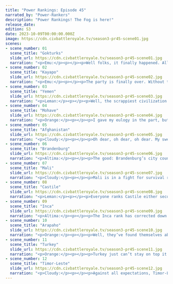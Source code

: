 ```yaml
---
title: "Power Rankings: Episode 45"
narrated_by: "Power-Rankers"
description: "Power Rankings! The Fog is here!"
release_date:
edition: S3
date: 2023-10-09T00:00:00.000Z
image: https://cdn.civbattleroyale.tv/season3-pr45-scene01.jpg
scenes:
- scene_number: 01
  scene_title: "Gokturks"
  slide_url: https://cdn.civbattleroyale.tv/season3-pr45-scene01.jpg
  narration: "<p>Emu:</p><p></p><p>Well folks, it finally happened. All it took was the world being destroyed and remade in a more violent image, but the Gokturks’ impenetrable island fortress defended by a fearsome crack corps of 0 military has fallen. Truly the cylinder will never be the same. Qaghan’s career started pretty strong, in the way of all Siberian civs. Also in the way of all Siberian civs, they got their lunch completely eaten by someone more ambitious, in this case Tuva and Han (both of whom they outlived, so who’s laughing now). The common opinion is that they don’t really deserve to finish this high, and to be fully honest? Yeah they really don’t deserve this but it was funny to watch. RIP.</p>"
- scene_number: 02
  scene_title: "Kayapo"
  slide_url: https://cdn.civbattleroyale.tv/season3-pr45-scene02.jpg
  narration: "<p>Emu:</p><p></p><p>The party is finally over. Without the original Raoni’s leadership, Kayapo collapsed instantly at the beginning of this part to the civ that took their core so long ago. Kayapo was always a controversial civ, angering some and charming others by their refusal to actually play the game we put them in instead of high-tech sim city. This confusing strategy led to probably their biggest real game impact: the theory that Raoni was trying to break out of the simulation. As the green and gold technocrats continued to not build a military even in the face of Total War, this theory just kept on gaining steam until the final few prebuild parts, where it became the central point of the narrative. His work finally done, Raoni promptly came to a fitting end, dying in the more peaceful world he helped to create. The reanimated corpse that was rebuild Kayapo never really had much of a chance, and I think that’s probably how Raoni would have liked it. If any leader can be said to be resting in peace, it’s him.  </p>"
- scene_number: 03
  scene_title: "Yemen"
  slide_url: https://cdn.civbattleroyale.tv/season3-pr45-scene03.jpg
  narration: "<p>Leman:</p><p></p><p>Well, the scrappiest civilization in the game is dead. Yemen started as a humble civilization that nobody (besides me) really believed in, mostly on account of their terrible starting position. But through sheer willpower, pluck, and several incredibly busted growth bonuses, they managed to grow in an extremely unhappy technological powerhouse. Their rise was quiet and consisted mostly of bullying the east African civilizations of Zulu, Kilwa and Uganda, amassing a respectable empire of 14 cities and a completed tech tree by the time Total War hit. During Total War, Yemen didn’t really make any conquests, besides snagging a few cities from Angola, but they defended spectacularly against Turkey, stubbornly refusing to let go of Sana’a until it was absolutely unavoidable. Still, Yemen survived against both Turkey and Timor-Leste while old powerhouses like Angola, Tuva, and Han fell apart like houses of cards. Yemen finally met their end at the hands of Timor-Leste, another stepping stone on their rise to dominance, finally being eliminated in 9th (Castile doesn’t count) place, an overall fantastic performance.</p><p></p><p>Editor’s note: Castile counts fuck you >:(</p>"
- scene_number: 04
  scene_title: "Mohave"
  slide_url: https://cdn.civbattleroyale.tv/season3-pr45-scene04.jpg
  narration: "<p>Orange:</p><p></p><p>I gave my eulogy in the part, but yeah, feels bad. I’ve been cheering for them since the start and so it was sad when they just didn’t jump on Arapaho or the Cree enough to prevent Arapaho’s big growth, eventually leading to them getting kicked off the continent during total war. But hey, they started in 55th and ended in the top ten after forming a fantastic empire, like the fact that they took over all of Japan and also the legendary Avi Mota colony, beautiful. A shame they didn’t become one of the great powers at the very end.</p>"
- scene_number: 05
  scene_title: "Afghanistan"
  slide_url: https://cdn.civbattleroyale.tv/season3-pr45-scene05.jpg
  narration: "<p>Cloudy:</p><p></p><p>Oh dear, oh dear, oh dear. My sweet summer child.</p><p></p><p>Afghanistan’s rising star has just been shot down by a surface to air missile, as their entire empire collapses and Durrani stands on the brink of elimination—ironically in former Han lands, much like the empire he defeated to get here. What used to be the Afghan core is now the site of heavy battles to determine which of Turkey or Timor-Leste will emerge victorious this season, as Afghanistan is solidly out of the running. At least they had a good run.</p>"
- scene_number: 06
  scene_title: "Brandenburg"
  slide_url: https://cdn.civbattleroyale.tv/season3-pr45-scene06.jpg
  narration: "<p>Altima:</p><p></p><p>The good: Brandenburg’s city count has not gone down this episode despite being almost comically mismatched against their neighbors.</p><p></p><p>The bad: That city count is comically mismatched against their neighbors.</p><p></p><p>The only thing holding them up from dead last right now is that Afghanistan looks primed to Actually Die in the coming part. Mali might also die, so Brandenburg has that going for it; they may meet the reaper a whole two graves from now.</p>"
- scene_number: 07
  scene_title: "Mali"
  slide_url: https://cdn.civbattleroyale.tv/season3-pr45-scene07.jpg
  narration: "<p>Cloudy:</p><p></p><p>Mali is in a fight for survival right now against Turkey and the Inca, who are attacking from two directions, but they are hanging on, flipping everything as fast as they can. A lot of their core is still intact and pumping out units, so they might survive for a while—but it remains to be seen whether we’re right to put them above Brandenburg, another civ in a similar position.</p>"
- scene_number: 08
  scene_title: "Castile"
  slide_url: https://cdn.civbattleroyale.tv/season3-pr45-scene08.jpg
  narration: "<p>Leman:</p><p></p><p>Everyone ranks Castile either second or last, unsurprising they were placed right in the middle.</p>"
- scene_number: 09
  scene_title: "Inca"
  slide_url: https://cdn.civbattleroyale.tv/season3-pr45-scene09.jpg
  narration: "<p>Altima:</p><p></p><p>The Inca rank has corrected down from the bullish first down to a much more in-line 4th, as they stalemate or erode on every front, their military ground down to a meager shadow of their competitors. They probably aren’t squeaking this out as a win, but their geographic position is solid enough to hold on for a while, probably outlasting the remaining runts at the very least. The long term depends a lot on what happens with Timor-Leste; if they should continue to exceed our wildest expectations, they may well just incidentally eat the Inca, which could potentially result in them dying before Brandenburg, as fucked as that would be. So uh, let’s hope that TL is too busy in Africa to kill them.</p>"
- scene_number: 10
  scene_title: "Arapaho"
  slide_url: https://cdn.civbattleroyale.tv/season3-pr45-scene10.jpg
  narration: "<p>Orange:</p><p></p><p>Well, they’ve found themselves above the Inca, but going into the end they just don’t look like they have enough to be victorious. They’ll have to settle for 3rd or 4th, depending on how Turkey holds up (and obviously Castile in 2nd). But honestly, I see them holding out longer, T-L looks like they’ll win unless some dramatic change in competency happens, and T-L is fighting Turkey directly already while Arapaho is just a bit of squabbling in the sea. It’ll be much harder for T-L to make landfall in North America than it’s gonna be for them to continue to push into Turkey given that they already are pushing into the Middle East. So that’s that, a solid run by Pretty Nose, almost able to have it all, but falling just short at the last second. No doubt, they’ve played the game well, maybe they can turn it around one last time. </p>"
- scene_number: 11
  scene_title: "Turkey"
  slide_url: https://cdn.civbattleroyale.tv/season3-pr45-scene11.jpg
  narration: "<p>Orange:</p><p></p><p>Turkey just can’t stay on top it seems, as they fail to push back there and instead fumble, losing all the grounds that they are gaining. At best, I’d say they went pretty even, but clearly are getting pushed in and facing troubles they really really shouldn’t be facing. Honestly, doesn’t bode that well, but they still are very strong, got real good stats, just need to claw it back. </p>"
- scene_number: 12
  scene_title: "Timor-Leste"
  slide_url: https://cdn.civbattleroyale.tv/season3-pr45-scene12.jpg
  narration: "<p>Cloudy:</p><p></p><p>Against all expectations, Timor-Leste absolutely dominated the first few turns of the rebuild, pushing forward on every front while landing devastating blows to several major civilizations. Timor greatly increased its land holdings in Asia, eliminated Yemen, took several cities off Turkey, nearly killed Afghanistan, and gobbled up Incan Polynesia without a second thought. With 80 cities, they have almost twice as many as anyone else, and they have the world’s largest army to back it up. It’s unclear who could stop Timor at this point, and frankly, if they win, I think most of us would be cool with that—even if it makes us power rankers, who put them 61st in episode 0, look like chumps.</p>"
---
```

